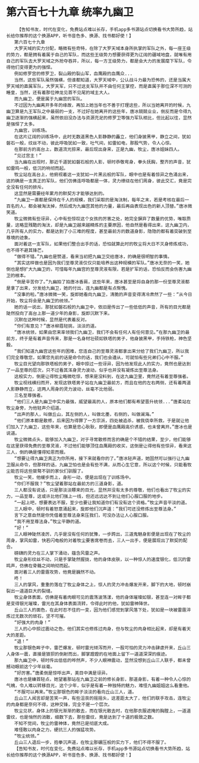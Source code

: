 # 第六百七十九章 统率九幽卫
        【告知书友，时代在变化，免费站点难以长存，手机app多书源站点切换看书大势所趋，站长给你推荐的这个换源APP，听书音色多、换源、找书都好使！】
       第六百七十九章
       大罗天域的实力分配，略微有些奇特，在除了大罗天域本身所执掌的军队之外，每一座王级的势力，都是拥有着属于自己的军队，而这些王级势力想要获得更为辽阔的疆域地盘，就唯有用自己的军队去大罗天域之外抢夺吞并，所以，每一方王级势力，都是会大力的发展麾下军队，令得他们变得更为的强悍。
       例如修罗宫的修罗卫，裂山殿的裂山军，血鹰殿的血鹰众...
       当然，这些军队虽然强横，但谁都知道，大罗天域中，公认战斗力最为恐怖的，还是当属大罗天域的直属军队，大罗天军，只不过这支军队并不由任何王掌控，而是直属于那位深不可测的睡皇，当然，还有着那位神龙见首不见尾的域主大人。
       而九幽卫，便是属于九幽宫的军队。
       不过因为九幽离开多年的缘故，再加上她当年也不善于打理这些，所以当她离开的时候，九幽卫算是九王军队之中最弱的一支，不过好在她离开的这些年，唐冰兢兢业业，倒反而是令得九幽卫逐渐的强横起来，虽然依旧没办法与资源充足的修罗卫等强力军队相比，但比起以往，显然是强悍了太多。
       九幽宫，训练场。
       在这片辽阔的训练场中，此时无数道黑色人影静静的矗立，他们身披黑甲，静立之间，犹如磐石一般，纹丝不动，彼此呼吸犹如一致，吐气间，如雷如电，那股气势，令人心惊。
       在那前方的高台上，数道流光掠来，最后现出身来，正是九幽，牧尘，唐冰姐妹四人。
       “见过宫主！”
       当九幽在出现时，那近千道犹如磐石般的人影，顿时恭敬弯身，拳头抚胸，整齐的声音，犹如雷鸣一般，低沉的响彻而起。
       牧尘站在高台上，他俯视着这一支犹如一片黑云般的军队，眼中也是有着惊异之色涌出来，这的确是一支真正的军队，他们仿佛连呼吸都是一体，灵力缭绕在他们周身，彼此交汇，竟是完全没有任何的排斥。
       这显然是需要经年累月的默契方才能够达到的。
       “九幽卫一直都是保持在千人的规模，我们采取的是淘汰制，每年之末，若是考核在最后一百名的人，都会被淘汰掉，然后成为九幽宫其他的力量，最后再由表现出色的新人顶替。”唐冰微笑道。
       牧尘微微有些讶异，心中有些惊叹这个女孩的厉害之处，她完全摒弃了数量的优势，唯取质量，这略显残酷的淘汰，却是九幽卫越来越精炼的主要原因，他自然是看得出来，这九幽卫内，几乎所有人的实力，都是达到了小三难的程度，甚至最前方的数道身影，隐隐的都有着突破到至尊境的迹象。
       面对着这一支军队，如果他们整合出手的话，恐怕就算此时的牧尘将大日不灭身修炼成功，也不得不避其锋芒。
       “做得不错。”九幽也是赞道，看来当初把九幽卫交给唐冰，的确是很明智的事情。
       “其实这样做也是因为我们至尊灵液仅仅只能培养出这种规模的军队。”唐冰无奈的一笑，她倒也是想扩大九幽卫的，可惜每年九幽宫的至尊灵液有限，若是扩军的话，恐怕反而会伤害九幽卫的根本。
       “倒是辛苦你了。”九幽拍了拍唐冰香肩，这些年来，唐冰甚至是将自身的那一份至尊灵液都是拿了出来，分发给九幽卫，她的付出，连九幽都是有点惭愧。
       “没事的啦。”唐冰微微一笑，旋即她看向九幽卫，清脆的声音变得清冷肃然了一些：“从今日开始，牧尘将会是九幽卫的统领。”
       她的话一说出，那犹如磐石般的九幽卫中，依旧是传出了一些低低的声音，所有的目光都是陡然投向了高台上那一道少年的身影，旋即沉默下来。
       沉默在这种时候，显然是代表着反对。
       “你们有意见？”唐冰柳眉轻挑，淡淡的道。
       “唐冰统领，如果由您来率领我们九幽卫，我们不会有任何人有任何意见。”在那九幽卫的最前方，终于是有着声音传来，那是一名身材壮硕如铁塔的男子，他身披黑甲，手持铁枪，神色坚毅。
       “我们知道九幽宫这些年的困难，您连自己的至尊灵液都拿出来分给了我们九幽卫，所以我们完全尊敬您，如果您先前的话是命令的话，我们也会遵从，可就怕有些兄弟们心中不服。”
       牧尘目光望向那铁塔般的男子，眼中掠过一些讶异，因为他发现此人的实力，竟然也是达到了一品至尊的层次，只不过看其浑身灵力波动，似乎也并没有凝炼出至尊法身。
       这般实力，倒是让得牧尘略微吃惊，想来是没料到，在这九幽卫里，竟然还有着至尊强者。
       牧尘视线横扫而开，发现这铁塔男子站在九幽卫最前方，而且在他的左右两侧，还有着两道人影静静而立，这两人周身的灵力波动，丝毫不比他弱。
       三名至尊强者。
       “他们三人是九幽卫中实力最强，威望最高的人，原本他们都有希望晋升统领...”唐柔站在牧尘身旁，为他轻声介绍道。
       “出声的那人，叫做丘山，其左侧的人，叫做北墨，右侧的，叫做澜海。”
       “他们原本都是散修，后来因为得罪了一方宗派，四处被追杀，被我侥幸所救，于是就让他们加入了九幽卫，这些年来，也算是忠心耿耿，即便是血鹰殿高价诱惑，也未曾离开。”唐冰也是说道。
       牧尘微微点头，能够加入九幽卫，对于寻常散修而言的确是个不错的结果，至少，他们能够在这里获得免费的至尊灵液，不过他们能够顶住血鹰殿的收买，这倒是让得他有些惊异，看来这三人，倒的确是懂得知恩而报。
       “想要让得九幽卫真正为你所用，接下来就看你的了。”唐冰轻声道，她固然可以强行让九幽卫服从命令，但那样的话，九幽卫怕也是会有些不满，从而心生它意，所以这个时候，只能看牧尘能否将这些桀骜不驯的家伙们驯服了。
       牧尘一笑，他缓步而上，身形一动，便是出现在了训练场中。
       “你们不服我？”牧尘望着那站在最前方的三道身影，道。
       三人都没有说话，只是那淡淡瞟来的目光，显然并没有太多的尊敬，他们也看出了牧尘的实力，一品至尊，这或许比他们强上一线，但还远远达不到让他们心服口服的地步。
       “一起上吧，想要表达不服，至少也要让我知道你们有没有这个资格。”牧尘声音平淡的道。
       三人眼中，顿时有着怒意涌起来，旋即他们沉声道：“我们可还没修炼出至尊法身。”
       言下之意自然是你凭借着至尊法身来压我们，可没办法让人心服口服。
       “我不用至尊法身。”牧尘平静的道。
       “好！”
       三人眼神陡然凌厉，几乎是没有任何的犹豫，一步跨出，三道鬼魅身影便是出现在了牧尘的周身，掌风如雷，快若闪电般的对着牧尘要害席卷而去，三人一出手，便是展现出了默契的配合。
       磅礴的灵力在三人掌下涌动，蕴含风雷之声。
       牧尘身形纹丝不动，只是手掌陡然握拢，他的身体皮肤，以一种惊人的速度银化，低沉的雷鸣声，仿佛在骨骼之间响彻而起。
       面对着三人的雷霆攻势，他竟是巍然不动。
       咚！
       三人的掌风，重重的落在了牧尘身体之上，惊人的灵力冲击爆发开来，脚下的大地，顿时崩裂出一道道巨大的裂缝。
       牧尘身体表面，仿佛是有着肉眼可见的震荡波荡漾，他的身体璀璨如银，甚至连一对眸子都是变得银光璀璨，雷光在其身体表面流转，令得此时的他，犹如雷神降世。
       丘山三人的面色，在此时忍不住的一变，因为他们感觉到掌风落下处，犹如是一块被雷霆淬炼过无数次的顽石，坚不可摧。
       “好强大的肉身！”
       三人的心中掠过震动之色，他们其实也修炼过肉身，但与牧尘的肉身相比起来，却是有着天大的差距。
       “退！”
       牧尘那银色眸子中，雷芒爆发，顿时雷光倾泻而开，一股可怕的灵力冲击肆虐开来，丘山三人身体一震，直接是狼狈的倒射而出，脚掌蹬蹬的在地面上留下一道道深深的痕迹。
       那九幽卫中，顿时传出低低的哗然声，不少人眼神震动，显然没想到丘山三人联手，都未曾撼动眼前这个少年丝毫。
       “好厉害。”唐柔倒是惊呼出声，美目中满是讶异。
       唐冰也是螓首轻点，她望着那站在九幽卫之前的修长身影，那道身影，有着一种令人心惊的气魄，令人难以转移目光，这个少年，似乎是有着一种独特的魅力，难怪九幽姐姐这么看重他。
       “不服可以再来。”牧尘那银色的眸子淡淡的看向丘山三人，道。
       丘山三人闻言却是苦笑一声，有些沮丧的摇摇头，这差距太大了，他们的联手攻击，连牧尘的肉身都是奈何不得，这种交锋，完全不是一个层次。
       牧尘见状，身体上的银光渐渐的散去，而在银光散去时，在他那衣服遮掩的胸膛上，一道道雷纹，也是悄然的消散，细数下去，那些雷纹，竟是达到了十道的极致之数。
       不知不觉间，牧尘的雷神体，竟然已是彻底大成。
       难怪敢以肉身之力，硬抗三人的强猛攻势。
       “牧尘统领。”
       丘山三人退后一步，抱拳沉声道，在牧尘那碾压般的实力下，他们不得不服了。
       【告知书友，时代在变化，免费站点难以长存，手机app多书源站点切换看书大势所趋，站长给你推荐的这个换源APP，听书音色多、换源、找书都好使！】